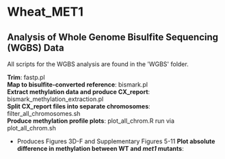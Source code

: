 # Wheat_MET1

## Analysis of Whole Genome Bisulfite Sequencing (WGBS) Data

All scripts for the WGBS analysis are found in the 'WGBS' folder.  
  
**Trim**: fastp.pl  
**Map to bisulfite-converted reference**: bismark.pl  
**Extract methylation data and produce CX_report**: bismark_methylation_extraction.pl  
**Split CX_report files into separate chromosomes**: filter_all_chromosomes.sh  
**Produce methylation profile plots**: plot_all_chrom.R run via plot_all_chrom.sh  
- Produces Figures 3D-F and Supplementary Figures 5-11
**Plot absolute difference in methylation between WT and *met1* mutants**:
